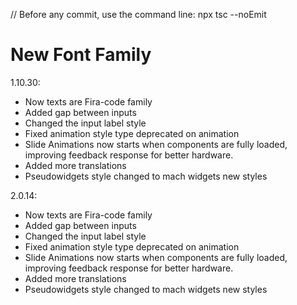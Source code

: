 // Before any commit, use the command line: npx tsc --noEmit

# New Font Family

1.10.30:
- Now texts are Fira-code family
- Added gap between inputs
- Changed the input label style
- Fixed animation style type deprecated on <FadeOut > animation
- Slide Animations now starts when components are fully loaded, improving feedback response for better hardware.
- Added more translations
- Pseudowidgets style changed to mach widgets new styles

2.0.14:
- Now texts are Fira-code family
- Added gap between inputs
- Changed the input label style
- Fixed animation style type deprecated on <FadeOut > animation
- Slide Animations now starts when components are fully loaded, improving feedback response for better hardware.
- Added more translations
- Pseudowidgets style changed to mach widgets new styles